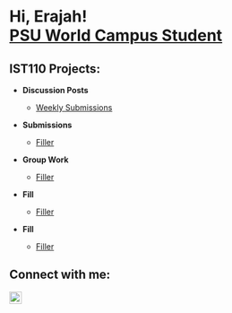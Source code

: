 <h1>Hi, Erajah! <br/><a href="https://github.com/Scyp-exe">PSU World Campus Student</a></h1>

<h2>IST110 Projects:</h2>

- <b>Discussion Posts</b>
  - [Weekly Submissions](https://github.com/Scyp-exe/Discussion-Posts)
- <b>Submissions</b>
  - [Filler](https://github.com/Scyp-exe)
- <b>Group Work</b>
  - [Filler](https://github.com/Scyp-exe)
- <b>Fill</b>
  - [Filler](https://github.com/Scyp-exe)

- <b>Fill</b>
  - [Filler](https://github.com/Scyp-exe)

<h2>Connect with me:</h2>

[<img align="left" alt="ErajahScypion | LinkedIn" width="22px" src="https://cdn.jsdelivr.net/npm/simple-icons@v3/icons/linkedin.svg" />][linkedin]

[linkedin]: https://www.linkedin.com/in/erajah-scypion

